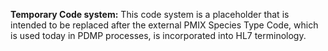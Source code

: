 **Temporary Code system:** This code system is a placeholder that is intended to be replaced after the external PMIX Species Type Code, which is used today in PDMP processes, is incorporated into HL7 terminology.

<p></p>